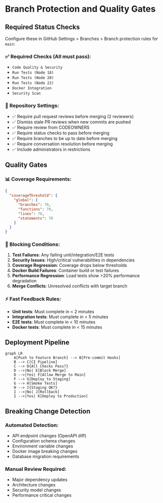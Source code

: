 # Branch Protection and Quality Gates

## Required Status Checks

Configure these in GitHub Settings > Branches > Branch protection rules for `main`:

### ✅ Required Checks (All must pass):
- `Code Quality & Security`
- `Run Tests (Node 18)`  
- `Run Tests (Node 20)`
- `Run Tests (Node 22)`
- `Docker Integration`
- `Security Scan`

### 🔧 Repository Settings:
- ✅ Require pull request reviews before merging (2 reviewers)
- ✅ Dismiss stale PR reviews when new commits are pushed
- ✅ Require review from CODEOWNERS
- ✅ Require status checks to pass before merging
- ✅ Require branches to be up to date before merging
- ✅ Require conversation resolution before merging
- ✅ Include administrators in restrictions

## Quality Gates

### 📊 Coverage Requirements:
```json
{
  "coverageThreshold": {
    "global": {
      "branches": 70,
      "functions": 70,
      "lines": 70,
      "statements": 70
    }
  }
}
```

### 🚨 Blocking Conditions:
1. **Test Failures**: Any failing unit/integration/E2E tests
2. **Security Issues**: High/critical vulnerabilities in dependencies
3. **Coverage Regression**: Coverage drops below thresholds
4. **Docker Build Failures**: Container build or test failures
5. **Performance Regression**: Load tests show >20% performance degradation
6. **Merge Conflicts**: Unresolved conflicts with target branch

### ⚡ Fast Feedback Rules:
- **Unit tests**: Must complete in < 2 minutes
- **Integration tests**: Must complete in < 5 minutes  
- **E2E tests**: Must complete in < 10 minutes
- **Docker tests**: Must complete in < 15 minutes

## Deployment Pipeline

```mermaid
graph LR
    A[Push to Feature Branch] --> B[Pre-commit Hooks]
    B --> C[CI Pipeline]
    C --> D{All Checks Pass?}
    D -->|No| E[Block Merge]
    D -->|Yes| F[Allow Merge to Main]
    F --> G[Deploy to Staging]
    G --> H[Smoke Tests]
    H --> I{Staging OK?}
    I -->|No| J[Rollback]
    I -->|Yes| K[Deploy to Production]
```

## Breaking Change Detection

### Automated Detection:
- API endpoint changes (OpenAPI diff)
- Configuration schema changes
- Environment variable changes
- Docker image breaking changes
- Database migration requirements

### Manual Review Required:
- Major dependency updates
- Architecture changes
- Security model changes
- Performance critical changes